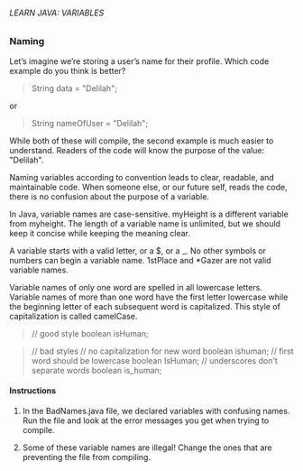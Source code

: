 ###### LEARN JAVA: VARIABLES

### Naming

Let’s imagine we’re storing a user’s name for their profile. Which code example do you think is better?

> String data = "Delilah";

or

> String nameOfUser = "Delilah";

While both of these will compile, the second example is much easier to understand. Readers of the code will know the purpose of the value: "Delilah".

Naming variables according to convention leads to clear, readable, and maintainable code. When someone else, or our future self, reads the code, there is no confusion about the purpose of a variable.

In Java, variable names are case-sensitive. myHeight is a different variable from myheight. The length of a variable name is unlimited, but we should keep it concise while keeping the meaning clear.

A variable starts with a valid letter, or a $, or a _. No other symbols or numbers can begin a variable name. 1stPlace and *Gazer are not valid variable names.

Variable names of only one word are spelled in all lowercase letters. Variable names of more than one word have the first letter lowercase while the beginning letter of each subsequent word is capitalized. This style of capitalization is called camelCase.

> // good style
boolean isHuman;
 
> // bad styles
// no capitalization for new word
boolean ishuman;
// first word should be lowercase
boolean IsHuman;
// underscores don't separate words
boolean is_human;

#### Instructions

1. In the BadNames.java file, we declared variables with confusing names. Run the file and look at the error messages you get when trying to compile.

2. Some of these variable names are illegal! Change the ones that are preventing the file from compiling.